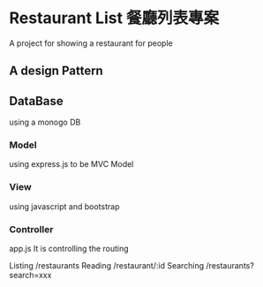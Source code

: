 # Restaurant List 餐廳列表專案

A project for showing a restaurant  for people 

## A design Pattern 

## DataBase 
using a monogo DB 

### Model
using express.js to be MVC Model

### View
using javascript and bootstrap

### Controller
app.js
It is controlling the routing

Listing /restaurants
Reading /restaurant/:id
Searching /restaurants?search=xxx



